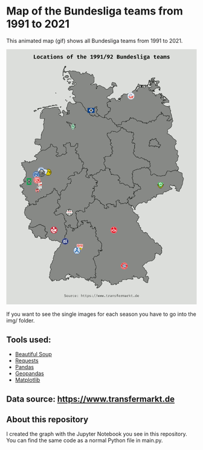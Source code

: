 # Map of the Bundesliga teams from 1991 to 2021

This animated map (gif) shows all Bundesliga teams from 1991 to 2021.

![bundesliga-teams](./bundesliga_teams.gif)

If you want to see the single images for each season you have to go into the img/ folder.

## Tools used:

- [Beautiful Soup](https://www.crummy.com/software/BeautifulSoup/)
- [Requests](https://docs.python-requests.org/en/master/)
- [Pandas](https://pandas.pydata.org/)
- [Geopandas](https://geopandas.org/)
- [Matplotlib](https://matplotlib.org/)

## Data source: https://www.transfermarkt.de

## About this repository

I created the graph with the Jupyter Notebook you see in this repository. You can find the same code as a normal Python file in main.py.